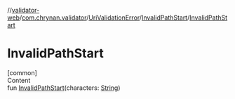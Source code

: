//[validator-web](../../../../index.md)/[com.chrynan.validator](../../index.md)/[UriValidationError](../index.md)/[InvalidPathStart](index.md)/[InvalidPathStart](-invalid-path-start.md)



# InvalidPathStart  
[common]  
Content  
fun [InvalidPathStart](-invalid-path-start.md)(characters: [String](https://kotlinlang.org/api/latest/jvm/stdlib/kotlin/-string/index.html))  



